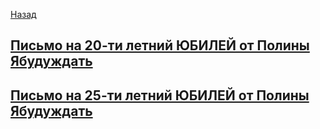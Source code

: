 [Назад](/)

## [Письмо на 20-ти летний ЮБИЛЕЙ от Полины Ябудуждать](20.md)
## [Письмо на 25-ти летний ЮБИЛЕЙ от Полины Ябудуждать](25.md)

